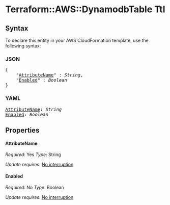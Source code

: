 # Terraform::AWS::DynamodbTable Ttl

## Syntax

To declare this entity in your AWS CloudFormation template, use the following syntax:

### JSON

<pre>
{
    "<a href="#attributename" title="AttributeName">AttributeName</a>" : <i>String</i>,
    "<a href="#enabled" title="Enabled">Enabled</a>" : <i>Boolean</i>
}
</pre>

### YAML

<pre>
<a href="#attributename" title="AttributeName">AttributeName</a>: <i>String</i>
<a href="#enabled" title="Enabled">Enabled</a>: <i>Boolean</i>
</pre>

## Properties

#### AttributeName

_Required_: Yes
_Type_: String

_Update requires_: [No interruption](https://docs.aws.amazon.com/AWSCloudFormation/latest/UserGuide/using-cfn-updating-stacks-update-behaviors.html#update-no-interrupt)

#### Enabled

_Required_: No
_Type_: Boolean

_Update requires_: [No interruption](https://docs.aws.amazon.com/AWSCloudFormation/latest/UserGuide/using-cfn-updating-stacks-update-behaviors.html#update-no-interrupt)

